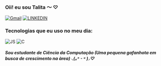 ### Oii! eu sou Talita ～ ♡
[![Gmail](https://img.shields.io/badge/Gmail-D14836?style=for-the-badge&logo=gmail&logoColor=white)](httpss://talita.rolin7@gmail.com)
[![LINKEDIN](https://img.shields.io/badge/LinkedIn-0077B5?style=for-the-badge&logo=linkedin&logoColor=white)](https://www.linkedin.com/in/talita-rolin-da-rosa-0332aab9/)



### Tecnologias que eu uso no meu dia:
![JS](https://img.shields.io/badge/JavaScript-F7DF1E?style=for-the-badge&logo=javascript&logoColor=black)
![C](https://img.shields.io/badge/C-00599C?style=for-the-badge&logo=c&logoColor=white)

<h5> Sou estudante de Ciência da Computação (Uma pequena gafanhota em busca de crescimento na àrea) ⸜(｡˃ ᵕ ˂ )⸝♡ </h5>
<!---
talitarolin/talitarolin é um repositório ✨ especial ✨ porque o arquivo `README.md` (este arquivo) aparece no meu perfil GitHub.
Você pode clicar no link Preview para dar uma espiadinha em como vai ficar.
--->


